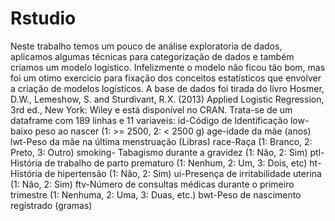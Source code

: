 # Rstudio
Neste trabalho temos um pouco de análise exploratoria de dados, aplicamos algumas técnicas para categorização de dados e também criamos um modelo logístico. 
Infelizmente o modelo não ficou tão bom, mas foi um otimo exercicio para fixação dos conceitos estatísticos que envolver a criação de modelos logísticos.
A base de dados foi tirada do livro Hosmer, D.W., Lemeshow, S. and Sturdivant, R.X. (2013) Applied Logistic Regression, 3rd ed., New York: Wiley e está disponível no CRAN.
Trata-se de um dataframe com 189 linhas e 11 variaveis:
id-Código de Identificação
low-baixo peso ao nascer (1: >= 2500, 2: < 2500 g)
age-idade da mãe (anos)
lwt-Peso da mãe na última menstruação (Libras)
race-Raça (1: Branco, 2: Preto, 3: Outro)
smoking- Tabagismo durante a gravidez (1: Não, 2: Sim)
ptl-História de trabalho de parto prematuro (1: Nenhum, 2: Um, 3: Dois, etc)
ht-História de hipertensão (1: Não, 2: Sim)
ui-Presença de irritabilidade uterina (1: Não, 2: Sim)
ftv-Número de consultas médicas durante o primeiro trimestre (1: Nenhuma, 2: Uma, 3: Duas, etc.)
bwt-Peso de nascimento registrado (gramas)
